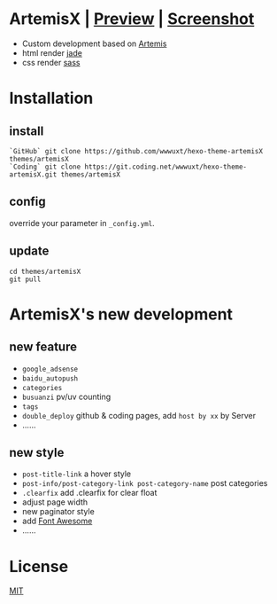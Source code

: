 # ArtemisX | [Preview](#) | [Screenshot](https://github.com/wwwuxt/hexo-theme-artemisX/blob/master/screenshot.png)

- Custom development based on [Artemis](https://github.com/Dreyer/hexo-theme-artemis)
- html render [jade](https://jade-lang.com)
- css render [sass](https://www.sass.hk/)


# Installation
## install
```
`GitHub` git clone https://github.com/wwwuxt/hexo-theme-artemisX themes/artemisX 
`Coding` git clone https://git.coding.net/wwwuxt/hexo-theme-artemisX.git themes/artemisX
```
## config
override your parameter in `_config.yml`.
## update
```
cd themes/artemisX
git pull
```
# ArtemisX's new development

## new feature

- `google_adsense`
- `baidu_autopush`
- `categories`
- `busuanzi` pv/uv counting
- `tags`
- `double_deploy` github & coding pages, add `host by xx` by Server
- ......

## new style

- `post-title-link` a hover style 
- `post-info/post-category-link post-category-name` post categories
- `.clearfix` add .clearfix for clear float
- adjust page width
- new paginator style 
- add [Font Awesome](http://fontawesome.dashgame.com)
- ......

# License

[MIT](https://opensource.org/licenses/mit-license.php)
